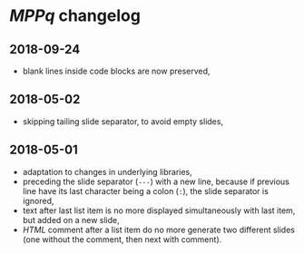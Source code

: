 # *MPPq* changelog

## 2018-09-24

- blank lines inside code blocks are now preserved,

## 2018-05-02

- skipping tailing slide separator, to avoid empty slides,

## 2018-05-01

- adaptation to changes in underlying libraries,
- preceding the slide separator (`---`) with a new line, because if previous line have its last character being a colon (`:`), the slide separator is ignored,
- text after last list item is no more displayed simultaneously with last item, but added on a new slide,
- *HTML* comment after a list item do no more generate two different slides (one without the comment, then next with comment).

